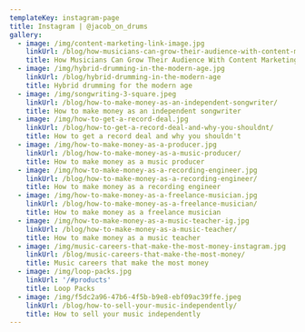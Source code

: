 ```yaml
---
templateKey: instagram-page
title: Instagram | @jacob_on_drums
gallery:
  - image: /img/content-marketing-link-image.jpg
    linkUrl: /blog/how-musicians-can-grow-their-audience-with-content-marketing
    title: How Musicians Can Grow Their Audience With Content Marketing
  - image: /img/hybrid-drumming-in-the-modern-age.jpg
    linkUrl: /blog/hybrid-drumming-in-the-modern-age
    title: Hybrid drumming for the modern age
  - image: /img/songwriting-3-square.jpeg
    linkUrl: /blog/how-to-make-money-as-an-independent-songwriter/
    title: How to make money as an independent songwriter
  - image: /img/how-to-get-a-record-deal.jpg
    linkUrl: /blog/how-to-get-a-record-deal-and-why-you-shouldnt/
    title: How to get a record deal and why you shouldn't
  - image: /img/how-to-make-money-as-a-producer.jpg
    linkUrl: /blog/how-to-make-money-as-a-music-producer/
    title: How to make money as a music producer
  - image: /img/how-to-make-money-as-a-recording-engineer.jpg
    linkUrl: /blog/how-to-make-money-as-a-recording-engineer/
    title: How to make money as a recording engineer
  - image: /img/how-to-make-money-as-a-freelance-musician.jpg
    linkUrl: /blog/how-to-make-money-as-a-freelance-musician/
    title: How to make money as a freelance musician
  - image: /img/how-to-make-money-as-a-music-teacher-ig.jpg
    linkUrl: /blog/how-to-make-money-as-a-music-teacher/
    title: How to make money as a music teacher
  - image: /img/music-careers-that-make-the-most-money-instagram.jpg
    linkUrl: /blog/music-careers-that-make-the-most-money/
    title: Music careers that make the most money
  - image: /img/loop-packs.jpg
    linkUrl: '/#products'
    title: Loop Packs
  - image: /img/f5dc2a96-47b6-4f5b-b9e8-ebf09ac39ffe.jpeg
    linkUrl: /blog/how-to-sell-your-music-independently/
    title: How to sell your music independently
---
```


